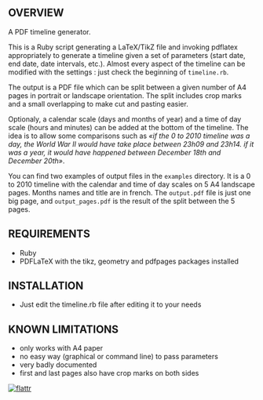 ## OVERVIEW

A PDF timeline generator.

This is a Ruby script generating a LaTeX/TikZ file and invoking pdflatex appropriately to generate a timeline given a set of parameters (start date, end date, date intervals, etc.). Almost every aspect of the timeline can be modified with the settings : just check the beginning of `timeline.rb`.

The output is a PDF file which can be split between a given number of A4 pages in portrait or landscape orientation. The split includes crop marks and a small overlapping to make cut and pasting easier.

Optionaly, a calendar scale (days and months of year) and a time of day scale (hours and minutes) can be added at the bottom of the timeline. The idea is to allow some comparisons such as *«if the 0 to 2010 timeline was a day, the World War II would have take place between 23h09 and 23h14. if it was a year, it would have happened between December 18th and December 20th»*. 

You can find two examples of output files in the `examples` directory. It is a 0 to 2010 timeline with the calendar and time of day scales on 5 A4 landscape pages. Months names and title are in french. The `output.pdf` file is just one big page, and `output_pages.pdf` is the result of the split between the 5 pages.

## REQUIREMENTS

- Ruby
- PDFLaTeX with the tikz, geometry and pdfpages packages installed

## INSTALLATION

- Just edit the timeline.rb file after editing it to your needs

## KNOWN LIMITATIONS

- only works with A4 paper
- no easy way (graphical or command line) to pass parameters
- very badly documented
- first and last pages also have crop marks on both sides

[![flattr](http://api.flattr.com/button/button-compact-static-100x17.png)](http://flattr.com/thing/51784/PDF-timeline-generator)